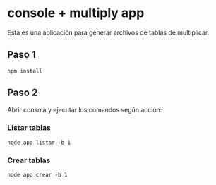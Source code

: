 # console + multiply app

Esta es una aplicación para generar archivos de tablas de multiplicar.


## Paso 1

```
npm install
```

## Paso 2

Abrir consola y ejecutar los comandos según acción:

### Listar tablas 
```
node app listar -b 1
```
### Crear tablas 
```
node app crear -b 1
```